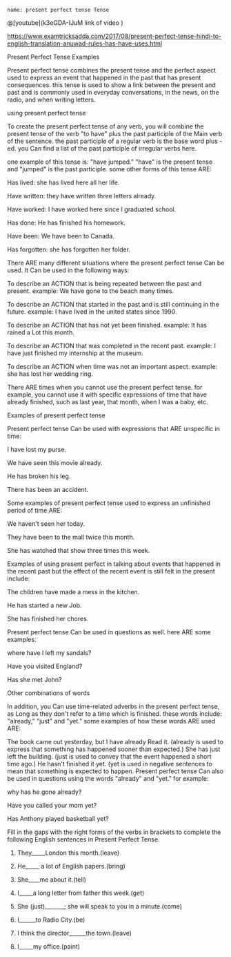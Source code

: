 ```ngMeta
name: present perfect tense Tense
```

@[youtube](k3eGDA-IJuM link of video )


https://www.examtricksadda.com/2017/08/present-perfect-tense-hindi-to-english-translation-anuwad-rules-has-have-uses.html

Present Perfect Tense Examples


Present perfect tense combines the present tense and the perfect aspect used to express an event that happened in the past that has present consequences. this tense is used to show a link between the present and past and is commonly used in everyday conversations, in the news, on the radio, and when writing letters.

using present perfect tense


To create the present perfect tense of any verb, you will combine the present tense of the verb "to have" plus the past participle of the Main verb of the sentence. the past participle of a regular verb is the base word plus -ed. you Can find a list of the past participle of irregular verbs here.

one example of this tense is: "have jumped." "have" is the present tense and "jumped" is the past participle. some other forms of this tense ARE:

Has lived: she has lived here all her life.


Have written: they have written three letters already.


Have worked: I have worked here since I graduated school.


Has done: He has finished his homework.


Have been: We have been to Canada. 


Has forgotten: she has forgotten her folder.


There ARE many different situations where the present perfect tense Can be used. It Can be used in the following ways:

To describe an ACTION that is being repeated between the past and present. example: We have gone to the beach many times.


To describe an ACTION that started in the past and is still continuing in the future. example: I have lived in the united states since 1990.


To describe an ACTION that has not yet been finished. example: It has rained a Lot this month.


To describe an ACTION that was completed in the recent past. example: I have just finished my internship at the museum.


To describe an ACTION when time was not an important aspect. example: she has lost her wedding ring.


There ARE times when you cannot use the present perfect tense. for example, you cannot use it with specific expressions of time that have already finished, such as last year, that month, when I was a baby, etc.

Examples of present perfect tense


Present perfect tense Can be used with expressions that ARE unspecific in time:

I have lost my purse.


We have seen this movie already.


He has broken his leg.


There has been an accident.


Some examples of present perfect tense used to express an unfinished period of time ARE:

We haven't seen her today.


They have been to the mall twice this month.


She has watched that show three times this week.


Examples of using present perfect in talking about events that happened in the recent past but the effect of the recent event is still felt in the present include:

The children have made a mess in the kitchen.


He has started a new Job.


She has finished her chores.


Present perfect tense Can be used in questions as well. here ARE some examples:

where have I left my sandals?


Have you visited England?


Has she met John?


Other combinations of words


In addition, you Can use time-related adverbs in the present perfect tense, as Long as they don't refer to a time which is finished. these words include: "already," "just" and "yet." some examples of how these words ARE used ARE:

The book came out yesterday, but I have already Read it. (already is used to express that something has happened sooner than expected.)
She has just left the building. (just is used to convey that the event happened a short time ago.)
He hasn't finished it yet. (yet is used in negative sentences to mean that something is expected to happen.
Present perfect tense Can also be used in questions using the words "already" and "yet." for example:

why has he gone already?


Have you called your mom yet?


Has Anthony played basketball yet?

Fill in the gaps with the right forms of the verbs in brackets to complete the following English sentences in Present Perfect Tense.


1. They_____London this month.(leave)
 
 
2. He_____ a lot of English papers.(bring)
 
 
3. She____me about it.(tell)
 
 
4. I_____a long letter from father this week.(get)


5. She (just)_______; she will speak to you in a minute.(come)


6. I______to Radio City.(be)

7. I think the director______the town.(leave)


8. I_____my office.(paint)


